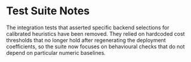 # Test Suite Notes

The integration tests that asserted specific backend selections for calibrated heuristics have been removed. They relied on hardcoded cost thresholds that no longer hold after regenerating the deployment coefficients, so the suite now focuses on behavioural checks that do not depend on particular numeric baselines.

